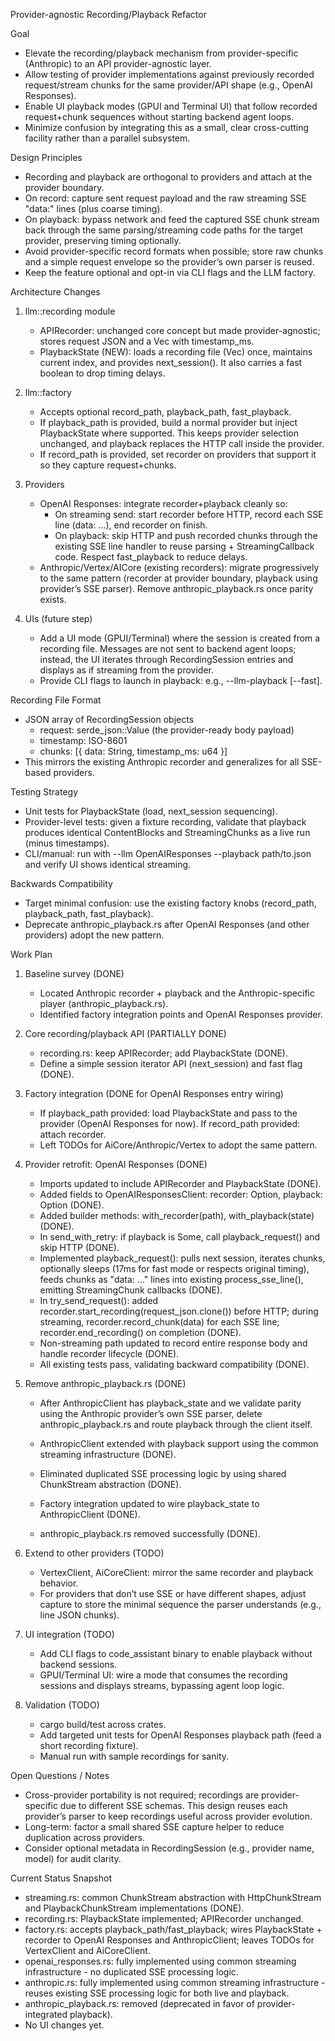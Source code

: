 Provider-agnostic Recording/Playback Refactor

Goal
- Elevate the recording/playback mechanism from provider-specific (Anthropic) to an API provider-agnostic layer.
- Allow testing of provider implementations against previously recorded request/stream chunks for the same provider/API shape (e.g., OpenAI Responses).
- Enable UI playback modes (GPUI and Terminal UI) that follow recorded request+chunk sequences without starting backend agent loops.
- Minimize confusion by integrating this as a small, clear cross-cutting facility rather than a parallel subsystem.

Design Principles
- Recording and playback are orthogonal to providers and attach at the provider boundary.
- On record: capture sent request payload and the raw streaming SSE "data:" lines (plus coarse timing).
- On playback: bypass network and feed the captured SSE chunk stream back through the same parsing/streaming code paths for the target provider, preserving timing optionally.
- Avoid provider-specific record formats when possible; store raw chunks and a simple request envelope so the provider’s own parser is reused.
- Keep the feature optional and opt-in via CLI flags and the LLM factory.

Architecture Changes
1) llm::recording module
   - APIRecorder: unchanged core concept but made provider-agnostic; stores request JSON and a Vec<RecordedChunk> with timestamp_ms.
   - PlaybackState (NEW): loads a recording file (Vec<RecordingSession>) once, maintains current index, and provides next_session(). It also carries a fast boolean to drop timing delays.

2) llm::factory
   - Accepts optional record_path, playback_path, fast_playback.
   - If playback_path is provided, build a normal provider but inject PlaybackState where supported. This keeps provider selection unchanged, and playback replaces the HTTP call inside the provider.
   - If record_path is provided, set recorder on providers that support it so they capture request+chunks.

3) Providers
   - OpenAI Responses: integrate recorder+playback cleanly so:
     - On streaming send: start recorder before HTTP, record each SSE line (data: ...), end recorder on finish.
     - On playback: skip HTTP and push recorded chunks through the existing SSE line handler to reuse parsing + StreamingCallback code. Respect fast_playback to reduce delays.
   - Anthropic/Vertex/AICore (existing recorders): migrate progressively to the same pattern (recorder at provider boundary, playback using provider’s SSE parser). Remove anthropic_playback.rs once parity exists.

4) UIs (future step)
   - Add a UI mode (GPUI/Terminal) where the session is created from a recording file. Messages are not sent to backend agent loops; instead, the UI iterates through RecordingSession entries and displays as if streaming from the provider.
   - Provide CLI flags to launch in playback: e.g., --llm-playback <path> [--fast].

Recording File Format
- JSON array of RecordingSession objects
  - request: serde_json::Value (the provider-ready body payload)
  - timestamp: ISO-8601
  - chunks: [{ data: String, timestamp_ms: u64 }]
- This mirrors the existing Anthropic recorder and generalizes for all SSE-based providers.

Testing Strategy
- Unit tests for PlaybackState (load, next_session sequencing).
- Provider-level tests: given a fixture recording, validate that playback produces identical ContentBlocks and StreamingChunks as a live run (minus timestamps).
- CLI/manual: run with --llm OpenAIResponses --playback path/to.json and verify UI shows identical streaming.

Backwards Compatibility
- Target minimal confusion: use the existing factory knobs (record_path, playback_path, fast_playback).
- Deprecate anthropic_playback.rs after OpenAI Responses (and other providers) adopt the new pattern.

Work Plan
1) Baseline survey (DONE)
   - Located Anthropic recorder + playback and the Anthropic-specific player (anthropic_playback.rs).
   - Identified factory integration points and OpenAI Responses provider.

2) Core recording/playback API (PARTIALLY DONE)
   - recording.rs: keep APIRecorder; add PlaybackState (DONE).
   - Define a simple session iterator API (next_session) and fast flag (DONE).

3) Factory integration (DONE for OpenAI Responses entry wiring)
   - If playback_path provided: load PlaybackState and pass to the provider (OpenAI Responses for now). If record_path provided: attach recorder.
   - Left TODOs for AiCore/Anthropic/Vertex to adopt the same pattern.

4) Provider retrofit: OpenAI Responses (DONE)
   - Imports updated to include APIRecorder and PlaybackState (DONE).
   - Added fields to OpenAIResponsesClient: recorder: Option<APIRecorder>, playback: Option<PlaybackState> (DONE).
   - Added builder methods: with_recorder(path), with_playback(state) (DONE).
   - In send_with_retry: if playback is Some, call playback_request() and skip HTTP (DONE).
   - Implemented playback_request(): pulls next session, iterates chunks, optionally sleeps (17ms for fast mode or respects original timing), feeds chunks as "data: ..." lines into existing process_sse_line(), emitting StreamingChunk callbacks (DONE).
   - In try_send_request(): added recorder.start_recording(request_json.clone()) before HTTP; during streaming, recorder.record_chunk(data) for each SSE line; recorder.end_recording() on completion (DONE).
   - Non-streaming path updated to record entire response body and handle recorder lifecycle (DONE).
   - All existing tests pass, validating backward compatibility (DONE).

5) Remove anthropic_playback.rs (DONE)
   - After AnthropicClient has playback_state and we validate parity using the Anthropic provider’s own SSE parser, delete anthropic_playback.rs and route playback through the client itself.

   - AnthropicClient extended with playback support using the common streaming infrastructure (DONE).
   - Eliminated duplicated SSE processing logic by using shared ChunkStream abstraction (DONE).
   - Factory integration updated to wire playback_state to AnthropicClient (DONE).
   - anthropic_playback.rs removed successfully (DONE).

6) Extend to other providers (TODO)
   - VertexClient, AiCoreClient: mirror the same recorder and playback behavior.
   - For providers that don’t use SSE or have different shapes, adjust capture to store the minimal sequence the parser understands (e.g., line JSON chunks).

7) UI integration (TODO)
   - Add CLI flags to code_assistant binary to enable playback without backend sessions.
   - GPUI/Terminal UI: wire a mode that consumes the recording sessions and displays streams, bypassing agent loop logic.

8) Validation (TODO)
   - cargo build/test across crates.
   - Add targeted unit tests for OpenAI Responses playback path (feed a short recording fixture).
   - Manual run with sample recordings for sanity.

Open Questions / Notes
- Cross-provider portability is not required; recordings are provider-specific due to different SSE schemas. This design reuses each provider’s parser to keep recordings useful across provider evolution.
- Long-term: factor a small shared SSE capture helper to reduce duplication across providers.
- Consider optional metadata in RecordingSession (e.g., provider name, model) for audit clarity.

Current Status Snapshot
- streaming.rs: common ChunkStream abstraction with HttpChunkStream and PlaybackChunkStream implementations (DONE).
- recording.rs: PlaybackState implemented; APIRecorder unchanged.
- factory.rs: accepts playback_path/fast_playback; wires PlaybackState + recorder to OpenAI Responses and AnthropicClient; leaves TODOs for VertexClient and AiCoreClient.
- openai_responses.rs: fully implemented using common streaming infrastructure - no duplicated SSE processing logic.
- anthropic.rs: fully implemented using common streaming infrastructure - reuses existing SSE processing logic for both live and playback.
- anthropic_playback.rs: removed (deprecated in favor of provider-integrated playback).
- No UI changes yet.
